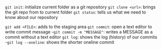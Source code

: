 `git init`: initialize current folder as a git repository
`git clone <url>`: brings the git repo from <url> to current folder
`git status`: tells us what we need to know about our repository

`git add <FILE>`: adds <FILE> to the staging area
`git commit`: open a text editor to write commit message 
  -`git commit -m "MESSAGE"`: writes a MESSAGE as a commit without a text editor
`git log`: shows the log (history) of our commits
  -`git log --oneline`: shows the shorter oneline commit